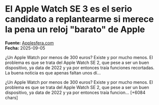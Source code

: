 # El Apple Watch SE 3 es el serio candidato a replantearme si merece la pena un reloj "barato" de Apple

**Fuente:** [Applesfera.com](https://www.applesfera.com/apple-watch/apple-watch-se-3-serio-candidato-a-replantearme-merece-pena-reloj-barato-apple)  
**Fecha:** 2025-09-05

¿Un Apple Watch por menos de 300 euros? Existe y por mucho menos. El problema es que se trata del Apple Watch SE 2, que pese a ser un buen dispositivo, ya data de 2022 y ya por entonces traía funciones recortadas. La buena noticia es que apenas faltan unos dí…

¿Un Apple Watch por menos de 300 euros? Existe y por mucho menos. El problema es que se trata del Apple Watch SE 2, que pese a ser un buen dispositivo, ya data de 2022 y ya por entonces traía funcion… [+6084 chars]
